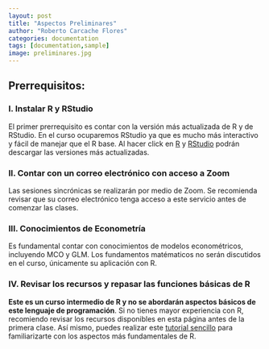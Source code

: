 ```yaml
---
layout: post
title: "Aspectos Preliminares"
author: "Roberto Carcache Flores"
categories: documentation
tags: [documentation,sample]
image: preliminares.jpg
---
```


## Prerrequisitos:

### I. Instalar R y RStudio
El primer prerrequisito es contar con la versión más actualizada de R y de RStudio. En el curso ocuparemos RStudio ya que es mucho más interactivo y fácil de manejar que el R base. Al hacer click en [R](https://cran.r-project.org/doc/manuals/r-release/R-admin.html#Installing-R-under-Windows) y [RStudio](https://rstudio.com/products/rstudio/download/) podrán descargar las versiones más actualizadas. 

### II. Contar con un correo electrónico con acceso a Zoom
Las sesiones sincrónicas se realizarán por medio de Zoom. Se recomienda revisar que su correo electrónico tenga acceso a este servicio antes de comenzar las clases. 

### III. Conocimientos de Econometría
Es fundamental contar con conocimientos de modelos econométricos, incluyendo MCO y GLM. Los fundamentos matématicos no serán discutidos en el curso, únicamente su aplicación con R. 

### IV. Revisar los recursos y repasar las funciones básicas de R
**Este es un curso intermedio de R y no se abordarán aspectos básicos de este lenguaje de programación**. Si no tienes mayor experiencia con R, recomiendo revisar los recursos disponibles en esta página antes de la primera clase. Así mismo, puedes realizar este [tutorial sencillo](https://rcarcacheflores.github.io/Research/post1/) para familiarizarte con los aspectos más fundamentales de R. 


